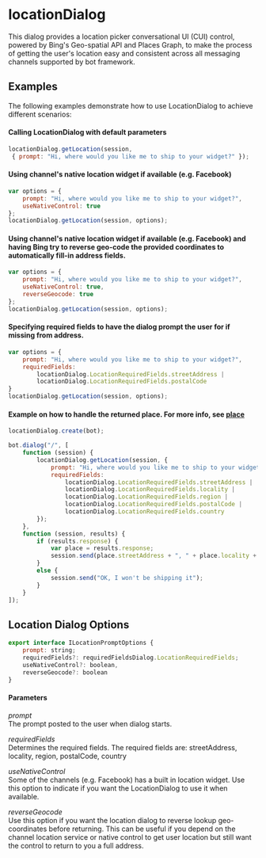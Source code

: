 # locationDialog

This dialog provides a location picker conversational UI (CUI) control, powered by Bing's Geo-spatial API and Places Graph, to make the process of getting the user's location easy and consistent across all messaging channels supported by bot framework. 

## Examples

The following examples demonstrate how to use LocationDialog to achieve different scenarios: 

#### Calling LocationDialog with default parameters 

````JavaScript
locationDialog.getLocation(session,
 { prompt: "Hi, where would you like me to ship to your widget?" });
````

#### Using channel's native location widget if available (e.g. Facebook) 

````JavaScript
var options = {
    prompt: "Hi, where would you like me to ship to your widget?",
    useNativeControl: true
};
locationDialog.getLocation(session, options);
````

#### Using channel's native location widget if available (e.g. Facebook) and having Bing try to reverse geo-code the provided coordinates to automatically fill-in address fields.

````JavaScript
var options = {
    prompt: "Hi, where would you like me to ship to your widget?",
    useNativeControl: true,
    reverseGeocode: true
};
locationDialog.getLocation(session, options);
````

#### Specifying required fields to have the dialog prompt the user for if missing from address.
````JavaScript
var options = {
    prompt: "Hi, where would you like me to ship to your widget?",
    requiredFields:
        locationDialog.LocationRequiredFields.streetAddress |
        locationDialog.LocationRequiredFields.postalCode
}
locationDialog.getLocation(session, options);
````

#### Example on how to handle the returned place. For more info, see [place](src/place.ts)
````JavaScript
locationDialog.create(bot);

bot.dialog("/", [
    function (session) {
        locationDialog.getLocation(session, {
            prompt: "Hi, where would you like me to ship to your widget?",
            requiredFields: 
                locationDialog.LocationRequiredFields.streetAddress |
                locationDialog.LocationRequiredFields.locality |
                locationDialog.LocationRequiredFields.region |
                locationDialog.LocationRequiredFields.postalCode |
                locationDialog.LocationRequiredFields.country
        });
    },
    function (session, results) {
        if (results.response) {
            var place = results.response;
            session.send(place.streetAddress + ", " + place.locality + ", " + place.region + ", " + place.country + " (" + place.postalCode + ")");
        }
        else {
            session.send("OK, I won't be shipping it");
        }
    }
]);
````

## Location Dialog Options

````JavaScript
export interface ILocationPromptOptions {
    prompt: string;
    requiredFields?: requiredFieldsDialog.LocationRequiredFields;
    useNativeControl?: boolean,
    reverseGeocode?: boolean
}
````

#### Parameters

*prompt*    
The prompt posted to the user when dialog starts. 

*requiredFields*    
Determines the required fields. The required fields are: streetAddress, locality, region, postalCode, country

*useNativeControl*    
Some of the channels (e.g. Facebook) has a built in location widget. Use this option to indicate if you want the LocationDialog to use it when available.

*reverseGeocode*    
Use this option if you want the location dialog to reverse lookup geo-coordinates before returning. 
This can be useful if you depend on the channel location service or native control to get user location
but still want the control to return to you a full address.

